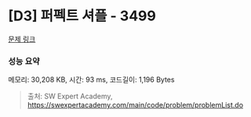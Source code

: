 # [D3] 퍼펙트 셔플 - 3499 

[문제 링크](https://swexpertacademy.com/main/code/problem/problemDetail.do?contestProbId=AWGsRbk6AQIDFAVW) 

### 성능 요약

메모리: 30,208 KB, 시간: 93 ms, 코드길이: 1,196 Bytes



> 출처: SW Expert Academy, https://swexpertacademy.com/main/code/problem/problemList.do